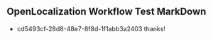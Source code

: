 ## OpenLocalization Workflow Test MarkDown
* cd5493cf-28d8-48e7-8f8d-1f1abb3a2403 thanks!

<!--HONumber=Jul16_HO4-->


